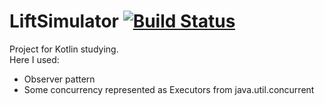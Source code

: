 # LiftSimulator [![Build Status](https://travis-ci.org/anovak92/LiftSimulator.svg?branch=master)](https://travis-ci.org/anovak92/LiftSimulator)  
Project for Kotlin studying.  
Here I used:  
- Observer pattern  
- Some concurrency represented as Executors from java.util.concurrent 
